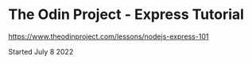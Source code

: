 # The Odin Project - Express Tutorial

https://www.theodinproject.com/lessons/nodejs-express-101

Started July 8 2022
